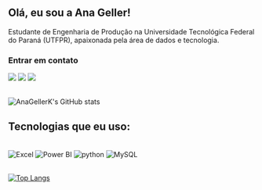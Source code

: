 ## Olá, eu sou a Ana Geller!
Estudante de Engenharia de Produção na Universidade Tecnológica Federal do Paraná (UTFPR), apaixonada pela área de dados e tecnologia.

<div>
  <h3>Entrar em contato</h3>
  <a href="https://www.linkedin.com/in/ana-thaynara-geller-kuchinski/" target="_blank"><img src="https://img.shields.io/badge/-LinkedIn-%230077B5?style=for-the-badge&logo=linkedin&logoColor=white" target="_blank"></a> 
  <a href = "mailto:anageller.k@gmail.com"><img src="https://img.shields.io/badge/-Gmail-%23333?style=for-the-badge&logo=gmail&logoColor=white" target="_blank"></a>
  <a href="https://www.instagram.com/anageller_/" target="_blank"><img src="https://img.shields.io/badge/-Instagram-%23E4405F?style=for-the-badge&logo=instagram&logoColor=white" target="_blank"></a>
  
</div>
<br>

![AnaGellerK's GitHub stats](https://github-readme-stats.vercel.app/api?username=AnaGellerK&show_icons=true&theme=radical)

## Tecnologias que eu uso:

<div style="display:inline_block"><br/>
    <img align="center" alt=" Excel" src="https://img.shields.io/badge/Microsoft_Excel-217346?style=for-the-badge&logo=microsoft-excel&logoColor=white"/>
    <img align="center" alt="Power BI" src="https://img.shields.io/badge/power_bi-F2C811?style=for-the-badge&logo=powerbi&logoColor=black"/>
    <img align="center" alt="python" src="https://img.shields.io/badge/Python-3776AB?style=for-the-badge&logo=python&logoColor=white"/>
    <img align="center" alt="MySQL" src="https://img.shields.io/badge/mysql-%2300f.svg?style=for-the-badge&logo=mysql&logoColor=white"/>
</div><br>

[![Top Langs](https://github-readme-stats.vercel.app/api/top-langs/?username=AnaGellerK)](https://github.com/anuraghazra/github-readme-stats)

<br>

